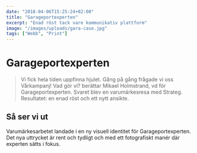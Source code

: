 ```yaml
---
date: "2018-04-06T15:25:24+02:00"
title: "Garageportexperten"
excerpt: "Enad röst tack vare kommunikativ plattform"
image: "/images/uploads/gara-case.jpg"
tags: ["Webb", "Print"]
---
```

# Garageportexperten

> Vi fick hela tiden uppfinna hjulet. Gång på gång frågade vi oss Vårkampanj! Vad gör vi? berättar Mikael Holmstrand, vd för Garageportexperten. Svaret blev en varumärkesresa med Strateg. Resultatet: en enad röst och ett nytt ansikte.

## Så ser vi ut
Varumärkesarbetet landade i en ny visuell identitet för Garageportexperten. Det nya uttrycket är rent och tydligt och med ett fotografiskt manér där experten sätts i fokus.